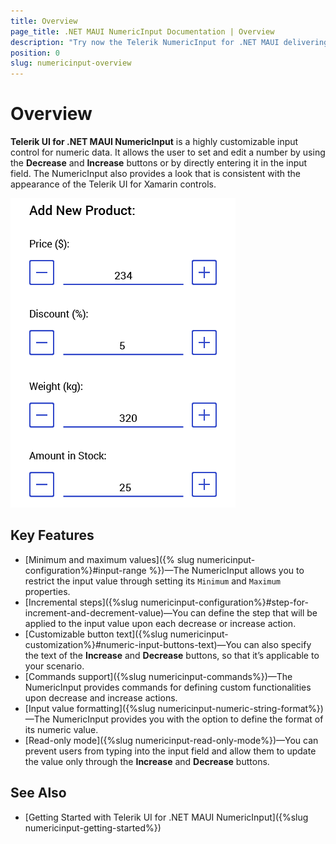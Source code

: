 ```yaml
---
title: Overview
page_title: .NET MAUI NumericInput Documentation | Overview
description: "Try now the Telerik NumericInput for .NET MAUI delivering a set of options for customizing numeric input values."
position: 0
slug: numericinput-overview
---
```


# Overview

**Telerik UI for .NET MAUI NumericInput** is a highly customizable input control for numeric data. It allows the user to set and edit a number by using the **Decrease** and **Increase** buttons or by directly entering it in the input field. The NumericInput also provides a look that is consistent with the appearance of the Telerik UI for Xamarin controls.

![NumericInput Overview](images/numericinput_overview.png "NumericInput Overview")

## Key Features

* [Minimum and maximum values]({% slug numericinput-configuration%}#input-range %})&mdash;The NumericInput allows you to restrict the input value through setting its `Minimum` and `Maximum` properties.
* [Incremental steps]({%slug numericinput-configuration%}#step-for-increment-and-decrement-value)&mdash;You can define the step that will be applied to the input value upon each decrease or increase action.
* [Customizable button text]({%slug numericinput-customization%}#numeric-input-buttons-text)&mdash;You can also specify the text of the **Increase** and **Decrease** buttons, so that it’s applicable to your scenario.
* [Commands support]({%slug numericinput-commands%})&mdash;The NumericInput provides commands for defining custom functionalities upon decrease and increase actions.
* [Input value formatting]({%slug numericinput-numeric-string-format%})&mdash;The NumericInput provides you with the option to define the format of its numeric value.
* [Read-only mode]({%slug numericinput-read-only-mode%})&mdash;You can prevent users from typing into the input field and allow them to update the value only through the **Increase** and **Decrease** buttons.

## See Also

- [Getting Started with Telerik UI for .NET MAUI NumericInput]({%slug numericinput-getting-started%})
